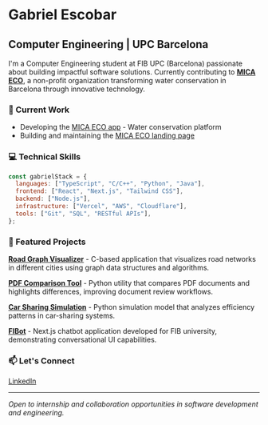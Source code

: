# Gabriel Escobar

## Computer Engineering | UPC Barcelona

I'm a Computer Engineering student at FIB UPC (Barcelona) passionate about building impactful software solutions. Currently contributing to **[MICA ECO](https://mica.eco)**, a non-profit organization transforming water conservation in Barcelona through innovative technology.

### 🔭 Current Work

- Developing the [MICA ECO app](https://app.mica.eco) - Water conservation platform
- Building and maintaining the [MICA ECO landing page](https://mica.eco)

### 💻 Technical Skills

```javascript
const gabrielStack = {
  languages: ["TypeScript", "C/C++", "Python", "Java"],
  frontend: ["React", "Next.js", "Tailwind CSS"],
  backend: ["Node.js"],
  infrastructure: ["Vercel", "AWS", "Cloudflare"],
  tools: ["Git", "SQL", "RESTful APIs"],
};
```

### 🚀 Featured Projects

**[Road Graph Visualizer](https://github.com/GabrielEscobar04/road-graph-visualizer)** - C-based application that visualizes road networks in different cities using graph data structures and algorithms.

**[PDF Comparison Tool](https://github.com/GabrielEscobar04/pdf-comparison)** - Python utility that compares PDF documents and highlights differences, improving document review workflows.

**[Car Sharing Simulation](https://github.com/GabrielEscobar04/car-sharing-simulation)** - Python simulation model that analyzes efficiency patterns in car-sharing systems.

**[FIBot](https://github.com/GabrielEscobar04/fibot)** - Next.js chatbot application developed for FIB university, demonstrating conversational UI capabilities.

### 📫 Let's Connect

[LinkedIn](https://www.linkedin.com/in/gabriel-escobar-castells-8b4248268/)

---

_Open to internship and collaboration opportunities in software development and engineering._
